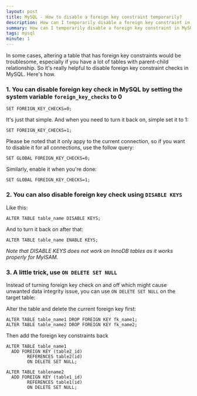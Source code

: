 ```yaml
---
layout: post
title: MySQL - How to disable a foreign key constraint temporarily?
description: How can I temporarily disable a foreign key constraint in MySQL?
summary: How can I temporarily disable a foreign key constraint in MySQL?
tags: mysql
minute: 1
---
```


In some cases, altering a table that has foreign key constraints would be troublesome, especially if you have a lot of tables with parent-child relationship. So it's really helpful to disable foreign key constraint checks in MySQL. Here's how.

### 1. You can disable foreign key check in MySQL by setting the system variable `foreign_key_checks` to 0

```
SET FOREIGN_KEY_CHECKS=0;
```

It's just that simple. And when you need to turn it back on, simple set it to 1:

```
SET FOREIGN_KEY_CHECKS=1;
```

Please be noted that it only appy to the current connection, so if you want to disable it for all connections, use the follow query:

```
SET GLOBAL FOREIGN_KEY_CHECKS=0;
```

Similarly, enable it when you're done:

```
SET GLOBAL FOREIGN_KEY_CHECKS=1;
```

### 2. You can also disable foreign key check using `DISABLE KEYS`

Like this:

```
ALTER TABLE table_name DISABLE KEYS;
```

And to turn it back on after that:

```
ALTER TABLE table_name ENABLE KEYS;
```

*Note that DISABLE KEYS does not work on InnoDB tables as it works properly for MyISAM.*

### 3. A little trick, use `ON DELETE SET NULL`

Instead of turning foreign key check on and off which might cause unwanted data integrity issue, you can use `ON DELETE SET NULL` on the target table:

Alter the table and delete the current foreign key first:

```
ALTER TABLE table_name1 DROP FOREIGN KEY fk_name1; 
ALTER TABLE table_name2 DROP FOREIGN KEY fk_name2;
```

Then add the foreign key constraints back

```
ALTER TABLE table_name1 
  ADD FOREIGN KEY (table2_id) 
        REFERENCES table2(id)
        ON DELETE SET NULL;

ALTER TABLE tablename2 
  ADD FOREIGN KEY (table1_id) 
        REFERENCES table1(id)
        ON DELETE SET NULL;
```
